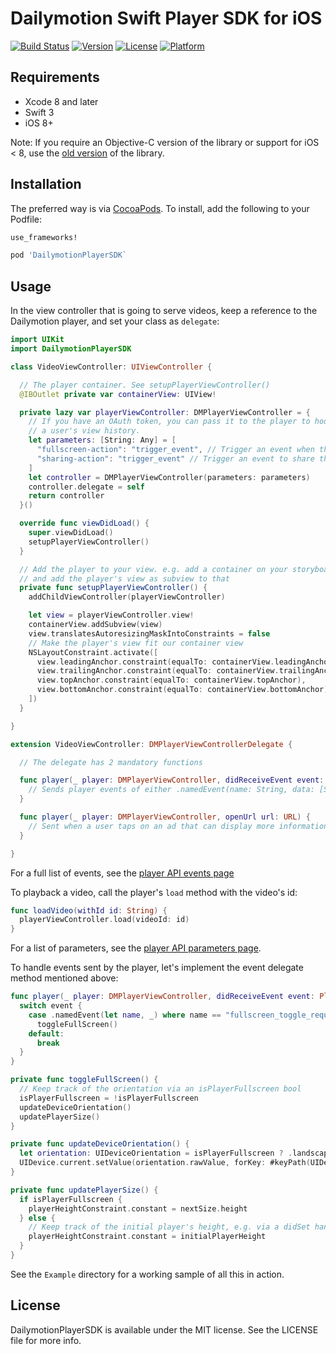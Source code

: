 # Dailymotion Swift Player SDK for iOS

[![Build Status](https://travis-ci.com/dailymotion/dailymotion-swift-player-sdk-ios.svg?token=SnmrmidBUf8ovJXSP6ht&branch=master)](https://travis-ci.com/dailymotion/dailymotion-swift-player-sdk-ios)
[![Version](https://img.shields.io/cocoapods/v/DailymotionPlayerSDK.svg?style=flat)](http://cocoapods.org/pods/DailymotionPlayerSDK)
[![License](https://img.shields.io/cocoapods/l/DailymotionPlayerSDK.svg?style=flat)](http://cocoapods.org/pods/DailymotionPlayerSDK)
[![Platform](https://img.shields.io/cocoapods/p/DailymotionPlayerSDK.svg?style=flat)](http://cocoapods.org/pods/DailymotionPlayerSDK)

## Requirements
- Xcode 8 and later
- Swift 3
- iOS 8+

Note: If you require an Objective-C version of the library or support for iOS < 8, use the [old version](https://github.com/dailymotion/dailymotion-player-sdk-ios) of the library.

## Installation

The preferred way is via [CocoaPods](http://cocoapods.org). To install, add the following to your Podfile:

```ruby
use_frameworks!

pod 'DailymotionPlayerSDK`
```

## Usage

In the view controller that is going to serve videos, keep a reference to the Dailymotion player, and set your class as `delegate`:

```swift
import UIKit
import DailymotionPlayerSDK

class VideoViewController: UIViewController {

  // The player container. See setupPlayerViewController()
  @IBOutlet private var containerView: UIView!

  private lazy var playerViewController: DMPlayerViewController = {
    // If you have an OAuth token, you can pass it to the player to hook up
    // a user's view history.
    let parameters: [String: Any] = [
      "fullscreen-action": "trigger_event", // Trigger an event when the users toggles full screen mode in the player
      "sharing-action": "trigger_event" // Trigger an event to share the video to e.g. show a UIActivityViewController
    ]
    let controller = DMPlayerViewController(parameters: parameters)
    controller.delegate = self
    return controller
  }()

  override func viewDidLoad() {
    super.viewDidLoad()
    setupPlayerViewController()
  }

  // Add the player to your view. e.g. add a container on your storyboard
  // and add the player's view as subview to that
  private func setupPlayerViewController() {
    addChildViewController(playerViewController)

    let view = playerViewController.view!
    containerView.addSubview(view)
    view.translatesAutoresizingMaskIntoConstraints = false
    // Make the player's view fit our container view
    NSLayoutConstraint.activate([
      view.leadingAnchor.constraint(equalTo: containerView.leadingAnchor),
      view.trailingAnchor.constraint(equalTo: containerView.trailingAnchor),
      view.topAnchor.constraint(equalTo: containerView.topAnchor),
      view.bottomAnchor.constraint(equalTo: containerView.bottomAnchor)
    ])
  }

}

extension VideoViewController: DMPlayerViewControllerDelegate {

  // The delegate has 2 mandatory functions

  func player(_ player: DMPlayerViewController, didReceiveEvent event: PlayerEvent) {
    // Sends player events of either .namedEvent(name: String, data: [String: String]?) or .timeEvent(name: String, time: Double)
  }

  func player(_ player: DMPlayerViewController, openUrl url: URL) {
    // Sent when a user taps on an ad that can display more information
  }

}

```

For a full list of events, see the [player API events page](https://developer.dailymotion.com/player#player-api-events)

To playback a video, call the player's `load` method with the video's id:

```swift
func loadVideo(withId id: String) {
  playerViewController.load(videoId: id)
}
```

For a list of parameters, see the [player API parameters page](https://developer.dailymotion.com/player#player-parameters).

To handle events sent by the player, let's implement the event delegate method mentioned above:

```swift
func player(_ player: DMPlayerViewController, didReceiveEvent event: PlayerEvent) {
  switch event {
    case .namedEvent(let name, _) where name == "fullscreen_toggle_requested":
      toggleFullScreen()
    default:
      break
  }
}

private func toggleFullScreen() {
  // Keep track of the orientation via an isPlayerFullscreen bool
  isPlayerFullscreen = !isPlayerFullscreen
  updateDeviceOrientation()
  updatePlayerSize()
}

private func updateDeviceOrientation() {
  let orientation: UIDeviceOrientation = isPlayerFullscreen ? .landscapeLeft : .portrait
  UIDevice.current.setValue(orientation.rawValue, forKey: #keyPath(UIDevice.orientation))
}

private func updatePlayerSize() {
  if isPlayerFullscreen {
    playerHeightConstraint.constant = nextSize.height
  } else {
    // Keep track of the initial player's height, e.g. via a didSet handler in the constraint outlet
    playerHeightConstraint.constant = initialPlayerHeight
  }
}
```

See the `Example` directory for a working sample of all this in action.

## License

DailymotionPlayerSDK is available under the MIT license. See the LICENSE file for more info.